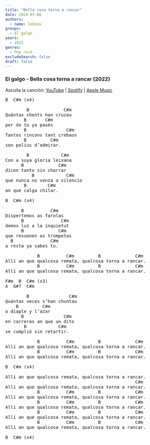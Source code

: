 ```yaml
---
title: "Bella cosa torna a rancar"
date: 2024-07-06
authors:
  - name: lekinu
groups:
  - El galgo
years:
  - 2022
genres:
  - Pop rock
excludeSearch: false
draft: false
---
```


### El galgo - Bella cosa torna a rancar (2022)

Ascuita la canción: [YouTube](https://www.youtube.com/watch?v=nMpGxEwCZwM) | [Spotify](https://open.spotify.com/track/5DJqbGiK6jHJJV2Be19dAL?si=d6f2ec6ca8664b6d) | [Apple Music](https://music.apple.com/do/album/bella-cosa-torna-a-rancar/1621760527?i=1621760547)

<pre>
B  C#m (x4)

        B             C#m
Quántas chents han cruzau
       B       C#m
per do tu ya pasés
       B               C#m
Tantos rincons tant crebaus
       B         C#m
son polius d’admirar.

        B            C#m
Con a suya gloria leixana
      B             C#m
dicen tanto sin charrar
          B            C#m
que nunca no venza o silencio
       B        C#m
an que calga chilar.

B  C#m (x4)

      B          C#m
Dispertemos as farolas
      B              C#m
demos luz a la inquietut
      B             C#m
que resuenen as trompetas
  B              C#m
a resta ya sabes tu.

            B          C#m         B             C#m
Allí an que qualcosa remata, qualcosa torna a rancar.
            B          C#m         B             C#m
Allí an que qualcosa remata, qualcosa torna a rancar.

F#m  B  C#m (x3)
A  G#7  C#m

        B               C#m
Quántas veces s’han chuntau
    B         C#m
o diaple y l’azar
      B               C#m
en carreras an que un dito
       B            C#m
se cumplió sin retartir.

            B          C#m         B             C#m
Allí an que qualcosa remata, qualcosa torna a rancar.
            B          C#m         B             C#m
Allí an que qualcosa remata, qualcosa torna a rancar.

B  C#m (x4)

Allí an que qualcosa remata, qualcosa torna a rancar.
                                                 C#m
Allí an que qualcosa remata, qualcosa torna a rancar.
            B          C#m         B             C#m
Allí an que qualcosa remata, qualcosa torna a rancar.
            B          C#m         B             C#m
Allí an que qualcosa remata, qualcosa torna a rancar.
            B          C#m         B             C#m
Allí an que qualcosa remata, qualcosa torna a rancar.
            B          C#m         B             C#m
Allí an que qualcosa remata, qualcosa torna a rancar.

B  C#m (x4)
</pre>
